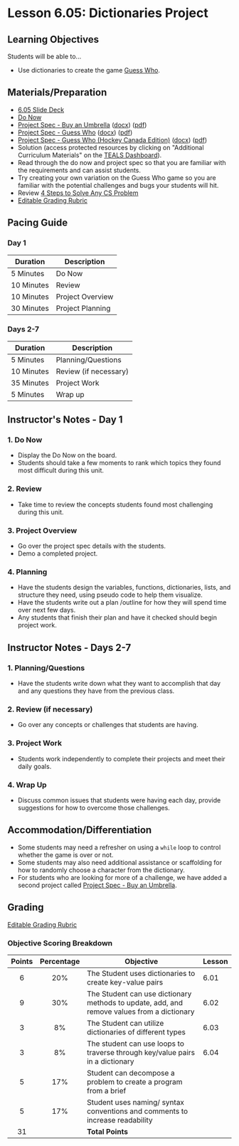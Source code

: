# Lesson 6.05: Dictionaries Project

## Learning Objectives

Students will be able to...

* Use dictionaries to create the game [Guess Who][].

## Materials/Preparation

* [6.05 Slide Deck](https://github.com/TEALSK12/2nd-semester-introduction-to-computer-science/raw/master/units/6_unit/slidedecks/Intro%20Python%206.05%20TEALS.pptx)
* [Do Now][]
* [Project Spec - Buy an Umbrella][] ([docx][1]) ([pdf][2])
* [Project Spec - Guess Who][] ([docx][3]) ([pdf][4])
* [Project Spec - Guess Who (Hockey Canada Edition)][] ([docx][5]) ([pdf][6])
* Solution (access protected resources by clicking on "Additional Curriculum Materials" on the [TEALS Dashboard][]).
* Read through the do now and project spec so that you are familiar with the requirements and can assist students.
* Try creating your own variation on the Guess Who game so you are familiar with the potential challenges and bugs your students will hit.
* Review [4 Steps to Solve Any CS Problem][]
* [Editable Grading Rubric](https://github.com/TEALSK12/2nd-semester-introduction-to-computer-science/raw/master/units/6_unit/05_lesson/rubric.docx)

## Pacing Guide

### Day 1

| **Duration**   | **Description** |
| ---------- | ----------- |
| 5 Minutes  | Do Now      |
| 10 Minutes | Review      |
| 10 Minutes | Project Overview        |
| 30 Minutes | Project Planning     |

### Days 2-7

|**Duration**|**Description**|
|--|--|
| 5 Minutes  | Planning/Questions      |
| 10 Minutes | Review (if necessary)      |
| 35 Minutes | Project Work        |
| 5 Minutes | Wrap up     |

## Instructor's Notes - Day 1

### 1. Do Now

* Display the Do Now on the board.
* Students should take a few moments to rank which topics they found most difficult during this unit.

### 2. Review

* Take time to review the concepts students found most challenging during this unit.

### 3. Project Overview

* Go over the project spec details with the students.
* Demo a completed project.

### 4. Planning

* Have the students design the variables, functions, dictionaries, lists, and structure they need, using pseudo code to help them visualize.
* Have the students write out a plan /outline for how they will spend time over next few days.
* Any students that finish their plan and have it checked should begin project work.

## Instructor Notes - Days 2-7

### 1. Planning/Questions

* Have the students write down what they want to accomplish that day and any questions they have from the previous class.

### 2. Review (if necessary)

* Go over any concepts or challenges that students are having.

### 3. Project Work

* Students work independently to complete their projects and meet their daily goals.

### 4. **Wrap Up**

* Discuss common issues that students were having each day, provide suggestions for how to overcome those challenges.

## Accommodation/Differentiation

* Some students may need a refresher on using a `while` loop to control whether the game is over or not.
* Some students may also need additional assistance or scaffolding for how to randomly choose a character from the dictionary.
* For students who are looking for more of a challenge, we have added a second project called [Project Spec - Buy an Umbrella][].

## Grading

[Editable Grading Rubric](https://github.com/TEALSK12/2nd-semester-introduction-to-computer-science/raw/master/units/6_unit/05_lesson/rubric.docx)

### Objective Scoring Breakdown

| Points | Percentage| Objective | Lesson |
| :---: | :---: | --- | --- |
|6 |20% | The Student uses dictionaries to create key-value pairs| 6.01|
|9 |30% | The Student can use dictionary methods to update, add, and remove values from a dictionary |6.02 |
|3 | 8%| The Student can utilize dictionaries of different types |6.03 |
|3 | 8%| The student can use loops to traverse through key/value pairs in a dictionary|6.04 |
|5 | 17%| Student can decompose a problem to create a program from a brief ||
|5 | 17%| Student uses naming/ syntax conventions and comments to increase readability| |
|31| | **Total Points** | |

[Do Now]: do_now.md
[Project Spec - Guess Who]: project.md
[Project Spec - Guess Who (Hockey Canada Edition)]: project_canada.md
[Project Spec - Buy an Umbrella]: projectb.md
[TEALS Dashboard]:http:/www.tealsk12.org/dashboard

[Guess Who]:https://en.wikipedia.org/wiki/Guess_Who%3F
[4 Steps to Solve Any CS Problem]:https://github.com/TEALS-IntroCS/2nd-semester-introduction-to-computer-science-principles/raw/master/units/4%20Steps%20to%20Solve%20Any%20CS%20Problem.pdf
[1]: https://github.com/TEALSK12/2nd-semester-introduction-to-computer-science/raw/master/units/6_unit/05_lesson/project.docx
[2]: https://github.com/TEALSK12/2nd-semester-introduction-to-computer-science/raw/master/units/6_unit/05_lesson/project.pdf
[3]: https://github.com/TEALSK12/2nd-semester-introduction-to-computer-science/raw/master/units/6_unit/05_lesson/project_canada.docx
[4]: https://github.com/TEALSK12/2nd-semester-introduction-to-computer-science/raw/master/units/6_unit/05_lesson/project_canada.pdf
[5]: https://github.com/TEALSK12/2nd-semester-introduction-to-computer-science/raw/master/units/6_unit/05_lesson/projectb.docx
[6]: https://github.com/TEALSK12/2nd-semester-introduction-to-computer-science/raw/master/units/6_unit/05_lesson/projectb.pdf
